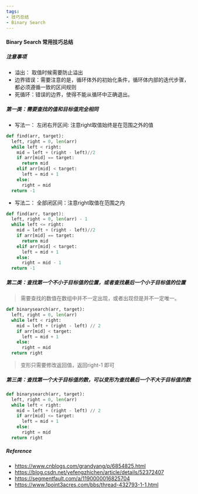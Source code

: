 ```yaml
---
tags:
- 技巧总结
- Binary Search
---
```


#### Binary Search 常用技巧总结

##### 注意事项

- 溢出： 取值时候需要防止溢出
- 边界错误：需要注意的是，循环体外的初始化条件，循环体内部的迭代步骤，都必须遵循一致的区间规则
- 死循环：错误的边界，使得不能从循环中正确退出。

##### 第一类：需要查找的值和目标值完全相同

- 写法一： 左闭右开区间: 注意right取值始终是在范围之外的值

```python
def find(arr, target):
  left, right = 0, len(arr)
  while left < right:
    mid = left + (right - left)//2
    if arr[mid] == target: 
      return mid
    elif arr[mid] < target:
      left = mid + 1
    else:
      right = mid
  return -1
```

- 写法二： 全部闭区间：注意right取值在范围之内

```python
def find(arr, target):
  left, right = 0, len(arr) - 1
  while left <= right:
    mid = left + (right - left)//2
    if arr[mid] == target:
      return mid
    elif arr[mid] < target:
      left = mid + 1
    else:
      right = mid - 1
  return -1
```

##### 第二类：查找第一个不小于目标值的位置，或者查找最后一个小于目标值的位置

> 需要查找的数值在数组中并不一定出现，或者出现但是并不一定唯一。

```python
def binarysearch(arr, target):
  left, right = 0, len(arr)
  while left < right:
    mid = left + (right - left) // 2
    if arr[mid] < target:
      left = mid + 1
    else:
      right = mid
  return right
```

> 变形只需要修改返回值，返回right-1 即可

##### 第三类：查找第一个大于目标值的数，可以变形为查找最后一个不大于目标值的数

```python
def binarysearch(arr, target):
  left, right = 0, len(arr)
  while left < right:
    mid = left + (right - left) // 2
    if arr[mid] <= target:
      left = mid + 1
    else:
      right = mid
  return right
```

##### Reference

- https://www.cnblogs.com/grandyang/p/6854825.html
- https://blog.csdn.net/yefengzhichen/article/details/52372407
- https://segmentfault.com/a/1190000016825704
- https://www.1point3acres.com/bbs/thread-432793-1-1.html
